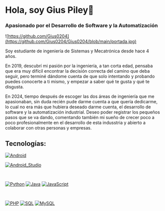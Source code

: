 # Hola, soy Gius Piley👋
### Apasionado por el Desarrollo de Software y la Automatización

![https://github.com/Gius0204](https://github.com/Gius0204/Gius0204/blob/main/portada.jpg)



Soy estudiante de ingeniería de Sistemas y Mecatrónica desde hace 4 años.

En 2019, descubrí mi pasión por la ingeniería, a tan corta edad, pensaba que era muy difícil encontrar la decisión correcta del camino que deba seguir, pero terminé dándome cuenta de que solo intentando y probando puedes conocerte a ti mismo, y empezar a saber qué te gusta y qué te disgusta.

En 2024, tiempo después de escoger las dos áreas de ingeniería que me apasionaban, sin duda recién pude darme cuenta a que quería dedicarme, lo cual no era más que hubiera deseado darme cuenta, el desarrollo de software y la automatización industrial. Deseo poder registrar los pequeños pasos que se va dando, comentando también mi sueño de crecer poco a poco profesionalmente en el desarrollo de esta indusstria y abierto a colaborar con otras personas y empresas.

## Tecnologías:
<!--[![Apple](https://img.shields.io/badge/iOS-999999?style=for-the-badge&logo=apple&logoColor=white&labelColor=101010)]()
[![Swift](https://img.shields.io/badge/Swift-FA7343?style=for-the-badge&logo=swift&logoColor=white&labelColor=101010)]()
[![Xcode](https://img.shields.io/badge/Xcode-1575F9?style=for-the-badge&logo=xcode&logoColor=white&labelColor=101010)]()
</br>-->
[![Android](https://img.shields.io/badge/Android-3DDC84?style=for-the-badge&logo=android&logoColor=white&labelColor=101010)]()
<!--[![Kotlin](https://img.shields.io/badge/Kotlin-0095D5?style=for-the-badge&logo=kotlin&logoColor=white&labelColor=101010)]()-->
[![Android_Studio](https://img.shields.io/badge/Android_Studio-3DDC84?style=for-the-badge&logo=android-studio&logoColor=white&labelColor=101010)]()

</br>

[![Python](https://img.shields.io/badge/python-3670A0?style=for-the-badge&logo=python&logoColor=ffdd54)]()
[![Java](https://img.shields.io/badge/Java-007396?style=for-the-badge&logo=java&logoColor=white&labelColor=101010)]()
[![JavaScript](https://img.shields.io/badge/JavaScript-F7DF1E?style=for-the-badge&logo=javascript&logoColor=white&labelColor=101010)]()
<!--[![AWS](https://img.shields.io/badge/AWS-232F3E?style=for-the-badge&logo=amazon-aws&logoColor=white&labelColor=101010)]()
[![Google_Cloud](https://img.shields.io/badge/Google_Cloud-4285F4?style=for-the-badge&logo=googlecloud&logoColor=white&labelColor=101010)]()-->
</br>
<!--[![Firebase](https://img.shields.io/badge/Firebase-FFCA28?style=for-the-badge&logo=firebase&logoColor=white&labelColor=101010)]()
[![Node.JS](https://img.shields.io/badge/Node.JS-339933?style=for-the-badge&logo=node.js&logoColor=white&labelColor=101010)]()
[![MongoDB](https://img.shields.io/badge/MongoDB-47A248?style=for-the-badge&logo=mongodb&logoColor=white&labelColor=101010)]()-->

[![PHP](https://img.shields.io/badge/PHP-777BB4?style=for-the-badge&logo=php&logoColor=white)]()
[![SQL](https://img.shields.io/badge/Microsoft_SQL_Server-CC2927?style=for-the-badge&logo=microsoft-sql-server&logoColor=white)]()
[![MySQL](https://img.shields.io/badge/MySQL-4479A1?style=for-the-badge&logo=mysql&logoColor=white&labelColor=101010)]()

</br>

<!--
**Gius0204/Gius0204** is a ✨ _special_ ✨ repository because its `README.md` (this file) appears on your GitHub profile.

Here are some ideas to get you started:

- 🔭 I’m currently working on ...
- 🌱 I’m currently learning ...
- 👯 I’m looking to collaborate on ...
- 🤔 I’m looking for help with ...
- 💬 Ask me about ...
- 📫 How to reach me: ...
- 😄 Pronouns: ...
- ⚡ Fun fact: ...
-->

